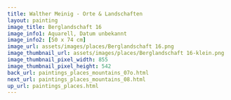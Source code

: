 ```yaml
---
title: Walther Meinig - Orte & Landschaften
layout: painting
image_title: Berglandschaft 16
image_info1: Aquarell, Datum unbekannt
image_info2: [50 x 74 cm]
image_url: assets/images/places/Berglandschaft 16.png
image_thumbnail_url: assets/images/places/Berglandschaft 16-klein.png
image_thumbnail_pixel_width: 855
image_thumbnail_pixel_height: 542
back_url: paintings_places_mountains_07o.html
next_url: paintings_places_mountains_08.html
up_url: paintings_places.html
---
```


